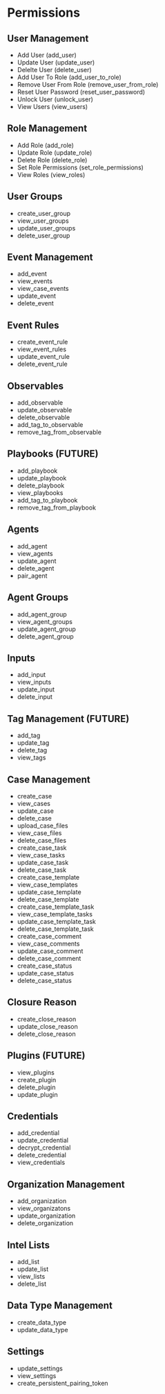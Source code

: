 # Permissions

## User Management
- Add User (add_user)
- Update User (update_user)
- Delelte User (delete_user)
- Add User To Role (add_user_to_role)
- Remove User From Role (remove_user_from_role)
- Reset User Password (reset_user_password)
- Unlock User (unlock_user)
- View Users (view_users)

## Role Management
- Add Role (add_role)
- Update Role (update_role)
- Delete Role (delete_role)
- Set Role Permissions (set_role_permissions)
- View Roles (view_roles)

## User Groups
- create_user_group
- view_user_groups
- update_user_groups
- delete_user_group

## Event Management
- add_event
- view_events
- view_case_events
- update_event
- delete_event

## Event Rules
- create_event_rule
- view_event_rules
- update_event_rule
- delete_event_rule

## Observables
- add_observable
- update_observable
- delete_observable
- add_tag_to_observable
- remove_tag_from_observable

## Playbooks (FUTURE)
- add_playbook
- update_playbook
- delete_playbook
- view_playbooks
- add_tag_to_playbook
- remove_tag_from_playbook

## Agents
- add_agent
- view_agents
- update_agent
- delete_agent
- pair_agent

## Agent Groups
- add_agent_group
- view_agent_groups
- update_agent_group
- delete_agent_group

## Inputs
- add_input
- view_inputs
- update_input
- delete_input

## Tag Management (FUTURE)
- add_tag
- update_tag
- delete_tag
- view_tags

## Case Management
- create_case
- view_cases
- update_case
- delete_case
- upload_case_files
- view_case_files
- delete_case_files
- create_case_task
- view_case_tasks
- update_case_task
- delete_case_task
- create_case_template
- view_case_templates
- update_case_template
- delete_case_template
- create_case_template_task
- view_case_template_tasks
- update_case_template_task
- delete_case_template_task
- create_case_comment
- view_case_comments
- update_case_comment
- delete_case_comment
- create_case_status
- update_case_status
- delete_case_status

## Closure Reason
- create_close_reason
- update_close_reason
- delete_close_reason

## Plugins (FUTURE)
- view_plugins
- create_plugin
- delete_plugin
- update_plugin

## Credentials
- add_credential
- update_credential
- decrypt_credential
- delete_credential
- view_credentials

## Organization Management
- add_organization
- view_organizatons
- update_organization
- delete_organization

## Intel Lists
- add_list
- update_list
- view_lists
- delete_list

## Data Type Management
- create_data_type
- update_data_type

## Settings
- update_settings
- view_settings
- create_persistent_pairing_token